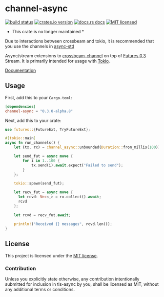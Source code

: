 # channel-async

[![build status][travis-badge]][travis-url]
[![crates.io version][crates-badge]][crates-url]
[![docs.rs docs][docs-badge]][docs-url]
[![MIT licensed][mit-badge]][mit-url]

* This crate is no longer maintained *

Due to interactions between crossbeam and tokio, it is recommended that you use the channels in [async-std](https://github.com/async-rs/async-std)

Async/stream extensions to [crossbeam-channel](https://github.com/crossbeam-rs/crossbeam/tree/master/crossbeam-channel) on top of [Futures 0.3](https://github.com/rust-lang-nursery/futures-rs) Stream. It is primarily intended for usage with [Tokio](https://github.com/tokio-rs/tokio).

[Documentation](https://docs.rs/channel-async/latest/)

[travis-badge]: https://travis-ci.com/dbcfd/channel-async.svg?branch=master
[travis-url]: https://travis-ci.com/dbcfd/channel-async
[crates-badge]: https://img.shields.io/crates/v/channel-async.svg?style=flat-square
[crates-url]: https://crates.io/crates/channel-async
[docs-badge]: https://img.shields.io/badge/docs.rs-latest-blue.svg?style=flat-square
[docs-url]: https://docs.rs/channel-async
[mit-badge]: https://img.shields.io/badge/license-MIT-blue.svg?style=flat-square
[mit-url]: LICENSE-MIT

## Usage

First, add this to your `Cargo.toml`:

```toml
[dependencies]
channel-async = "0.3.0-alpha.8"
```

Next, add this to your crate:

```rust
use futures::{FutureExt, TryFutureExt};

#[tokio::main]
async fn run_channels() {
    let (tx, rx) = channel_async::unbounded(Duration::from_millis(100));

    let send_fut = async move {
        for i in 1..100 {
            tx.send(i).await.expect("Failed to send");
        }
    };
    
    tokio::spawn(send_fut);

    let recv_fut = async move {
      let rcvd: Vec<_> = rx.collect().await;
      rcvd
    };
    
    let rcvd = recv_fut.await;
    
    println!("Received {} messages", rcvd.len());
}
```

## License

This project is licensed under the [MIT license](./LICENSE).

### Contribution

Unless you explicitly state otherwise, any contribution intentionally submitted
for inclusion in tls-async by you, shall be licensed as MIT, without any additional
terms or conditions.

